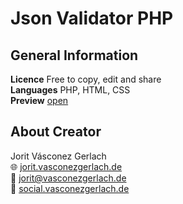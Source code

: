 # Json Validator PHP
## General Information
**Licence** Free to copy, edit and share\
**Languages** PHP, HTML, CSS\
**Preview** [open](https://jorit.vasconezgerlach.de/host/json-validator-php-git/)

## About Creator
Jorit Vásconez Gerlach\
🌐 [jorit.vasconezgerlach.de](https://jorit.vasconezgerlach.de)\
📧 [jorit@vasconezgerlach.de](mailto:jorit@vasconezgerlach.de)\
🔗 [social.vasconezgerlach.de](https://social.vasconezgerlach.de)
